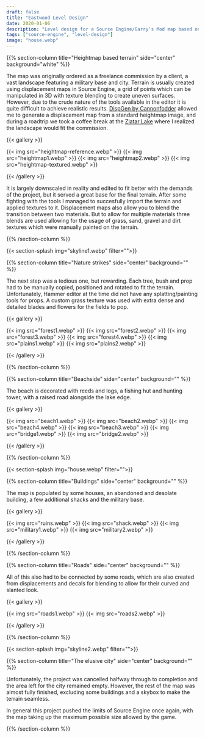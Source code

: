 ```yaml
---
draft: false
title: "Eastwood Level Design"
date: 2020-01-06
description: "Level design for a Source Engine/Garry's Mod map based on real world heightmap data."
tags: ["source-engine", "level-design"]
image: "house.webp"
---
```


{{% section-column title="Heightmap based terrain" side="center" background="white" %}}

The map was originally ordered as a freelance commission by a client, a vast landscape featuring a military base and city. Terrain is usually created using displacement maps in Source Engine, a grid of points which can be manipulated in 3D with texture blending to create uneven surfaces. However, due to the crude nature of the tools available in the editor it is quite difficult to achieve realistic results. [DispGen by Cannonfodder](https://developer.valvesoftware.com/wiki/DispGen) allowed me to generate a displacement map from a standard heightmap image, and during a roadtrip we took a coffee break at the [Zlatar Lake](https://maps.app.goo.gl/UFbgGP3kYeM2PDzZ9) where I realized the landscape would fit the commission.

{{< gallery >}}

{{< img src="heightmap-reference.webp" >}}
{{< img src="heightmap1.webp" >}}
{{< img src="heightmap2.webp" >}}
{{< img src="heightmap-textured.webp" >}}

{{< /gallery >}}

It is largely downscaled in reality and edited to fit better with the demands of the project, but it served a great base for the final terrain. After some fighting with the tools I managed to succesfully import the terrain and applied textures to it. Displacement maps also allow you to blend the transition between two materials. But to allow for multiple materials three blends are used allowing for the usage of grass, sand, gravel and dirt textures which were manually painted on the terrain.

{{% /section-column %}}

{{< section-splash img="skyline1.webp" filter="">}}

{{% section-column title="Nature strikes" side="center" background="" %}}

The next step was a tedious one, but rewarding. Each tree, bush and prop had to be manually copied, positioned and rotated to fit the terrain. Unfortunately, Hammer editor at the time did not have any splatting/painting tools for props. A custom grass texture was used with extra dense and detailed blades and flowers for the fields to pop.

{{< gallery >}}

{{< img src="forest1.webp" >}}
{{< img src="forest2.webp" >}}
{{< img src="forest3.webp" >}}
{{< img src="forest4.webp" >}}
{{< img src="plains1.webp" >}}
{{< img src="plains2.webp" >}}

{{< /gallery >}}

{{% /section-column %}}

{{% section-column title="Beachside" side="center" background="" %}}

The beach is decorated with reeds and logs, a fishing hut and hunting tower, with a raised road alongside the lake edge.

{{< gallery >}}

{{< img src="beach1.webp" >}}
{{< img src="beach2.webp" >}}
{{< img src="beach4.webp" >}}
{{< img src="beach3.webp" >}}
{{< img src="bridge1.webp" >}}
{{< img src="bridge2.webp" >}}

{{< /gallery >}}

{{% /section-column %}}

{{< section-splash img="house.webp" filter="">}}

{{% section-column title="Buildings" side="center" background="" %}}

The map is populated by some houses, an abandoned and desolate building, a few additional shacks and the military base.

{{< gallery >}}

{{< img src="ruins.webp" >}}
{{< img src="shack.webp" >}}
{{< img src="military1.webp" >}}
{{< img src="military2.webp" >}}

{{< /gallery >}}

{{% /section-column %}}

{{% section-column title="Roads" side="center" background="" %}}

All of this also had to be connected by some roads, which are also created from displacements and decals for blending to allow for their curved and slanted look.

{{< gallery >}}

{{< img src="roads1.webp" >}}
{{< img src="roads2.webp" >}}

{{< /gallery >}}

{{% /section-column %}}

{{< section-splash img="skyline2.webp" filter="">}}

{{% section-column title="The elusive city" side="center" background="" %}}

Unfortunately, the project was cancelled halfway through to completion and the area left for the city remained empty. However, the rest of the map was almost fully finished, excluding some buildings and a skybox to make the terrain seamless.

In general this project pushed the limits of Source Engine once again, with the map taking up the maximum possible size allowed by the game.

{{% /section-column %}}
